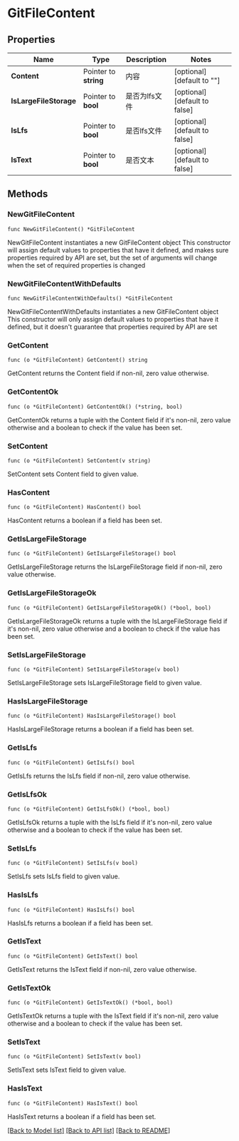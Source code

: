 # GitFileContent

## Properties

Name | Type | Description | Notes
------------ | ------------- | ------------- | -------------
**Content** | Pointer to **string** | 内容 | [optional] [default to ""]
**IsLargeFileStorage** | Pointer to **bool** | 是否为lfs文件 | [optional] [default to false]
**IsLfs** | Pointer to **bool** | 是否lfs文件 | [optional] [default to false]
**IsText** | Pointer to **bool** | 是否文本 | [optional] [default to false]

## Methods

### NewGitFileContent

`func NewGitFileContent() *GitFileContent`

NewGitFileContent instantiates a new GitFileContent object
This constructor will assign default values to properties that have it defined,
and makes sure properties required by API are set, but the set of arguments
will change when the set of required properties is changed

### NewGitFileContentWithDefaults

`func NewGitFileContentWithDefaults() *GitFileContent`

NewGitFileContentWithDefaults instantiates a new GitFileContent object
This constructor will only assign default values to properties that have it defined,
but it doesn't guarantee that properties required by API are set

### GetContent

`func (o *GitFileContent) GetContent() string`

GetContent returns the Content field if non-nil, zero value otherwise.

### GetContentOk

`func (o *GitFileContent) GetContentOk() (*string, bool)`

GetContentOk returns a tuple with the Content field if it's non-nil, zero value otherwise
and a boolean to check if the value has been set.

### SetContent

`func (o *GitFileContent) SetContent(v string)`

SetContent sets Content field to given value.

### HasContent

`func (o *GitFileContent) HasContent() bool`

HasContent returns a boolean if a field has been set.

### GetIsLargeFileStorage

`func (o *GitFileContent) GetIsLargeFileStorage() bool`

GetIsLargeFileStorage returns the IsLargeFileStorage field if non-nil, zero value otherwise.

### GetIsLargeFileStorageOk

`func (o *GitFileContent) GetIsLargeFileStorageOk() (*bool, bool)`

GetIsLargeFileStorageOk returns a tuple with the IsLargeFileStorage field if it's non-nil, zero value otherwise
and a boolean to check if the value has been set.

### SetIsLargeFileStorage

`func (o *GitFileContent) SetIsLargeFileStorage(v bool)`

SetIsLargeFileStorage sets IsLargeFileStorage field to given value.

### HasIsLargeFileStorage

`func (o *GitFileContent) HasIsLargeFileStorage() bool`

HasIsLargeFileStorage returns a boolean if a field has been set.

### GetIsLfs

`func (o *GitFileContent) GetIsLfs() bool`

GetIsLfs returns the IsLfs field if non-nil, zero value otherwise.

### GetIsLfsOk

`func (o *GitFileContent) GetIsLfsOk() (*bool, bool)`

GetIsLfsOk returns a tuple with the IsLfs field if it's non-nil, zero value otherwise
and a boolean to check if the value has been set.

### SetIsLfs

`func (o *GitFileContent) SetIsLfs(v bool)`

SetIsLfs sets IsLfs field to given value.

### HasIsLfs

`func (o *GitFileContent) HasIsLfs() bool`

HasIsLfs returns a boolean if a field has been set.

### GetIsText

`func (o *GitFileContent) GetIsText() bool`

GetIsText returns the IsText field if non-nil, zero value otherwise.

### GetIsTextOk

`func (o *GitFileContent) GetIsTextOk() (*bool, bool)`

GetIsTextOk returns a tuple with the IsText field if it's non-nil, zero value otherwise
and a boolean to check if the value has been set.

### SetIsText

`func (o *GitFileContent) SetIsText(v bool)`

SetIsText sets IsText field to given value.

### HasIsText

`func (o *GitFileContent) HasIsText() bool`

HasIsText returns a boolean if a field has been set.


[[Back to Model list]](../README.md#documentation-for-models) [[Back to API list]](../README.md#documentation-for-api-endpoints) [[Back to README]](../README.md)



